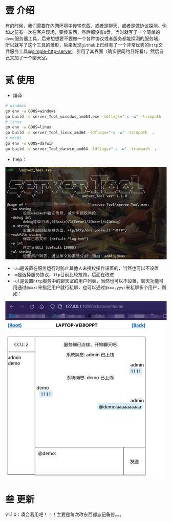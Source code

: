 # 壹 介绍

有的时候，我们需要在内网环境中传输东西、或者是聊天、或者是做协议探测。例如之前有一次在客户现场，要传东西，然后都没有`U`盘，当时就写了一个简单的`demo`服务器工具，后来想想要不要做一个各种协议或者服务都能探测的服务端，所以就写了这个工具的雏形，后来发现`github`上已经有了一个非常优秀的`http`文件服务工具@[simple-http-server](https://github.com/TheWaWaR/simple-http-server)，引用了其界面（确实很简约且好看），然后自己又加了一个聊天室。

# 贰 使用

- 编译

```bash
# windows
go env -w GOOS=windows
go build -o server_Tool_winodws_amd64.exe -ldflags="-s -w" -trimpath  .
# linux
go env -w GOOS=linux
go build -o server_Tool_linux_amd64 -ldflags="-s -w" -trimpath  .
# macOS
go env -w GOOS=darwin
go build -o server_Tool_darwin_amd64 -ldflags="-s -w" -trimpath  .
```



- help：

![image-20240530161754434](README/image-20240530161754434.png)

- `-au`是设置在服务运行时防止其他人未授权操作设置的，当然也可以不设置
- `-m`是选择服务协议，`ftp`目前比较拉跨，后面在改进
- `-ul`是设置`http`服务中的聊天室的用户列表，当然也可以不设置，聊天功能可用通过`@xxx:`来指定用户就行私聊，也可以通过`@xxx,yyy:`来私聊多个用户，例如：

![image-20240530162759343](README/image-20240530162759343.png)

# 叁 更新

v1.1.0：凑合着用吧！！！主要是每次改东西都忘记备份。。。
